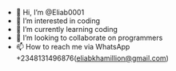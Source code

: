 - 👋 Hi, I’m @Eliab0001
- 👀 I’m interested in coding
- 🌱 I’m currently learning coding 
- 💞️ I’m looking to collaborate on programmers 
- 📫 How to reach me via WhatsApp +2348131496876(eliabkhamillion@gmail.com)

<!---
Eliab0001/Eliab0001 is a ✨ special ✨ repository because its `README.md` (this file) appears on your GitHub profile.
You can click the Preview link to take a look at your changes.
--->
